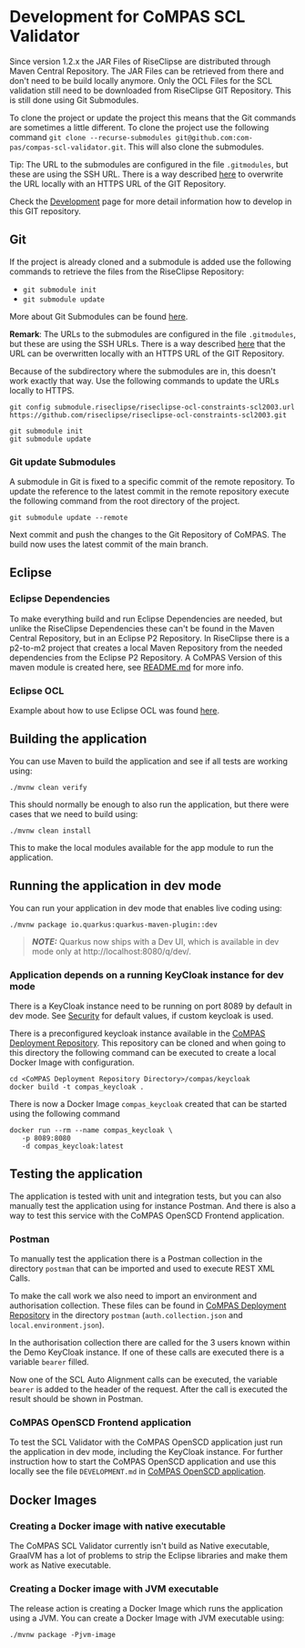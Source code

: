 <!--
SPDX-FileCopyrightText: 2022 Alliander N.V.

SPDX-License-Identifier: Apache-2.0
-->

# Development for CoMPAS SCL Validator

Since version 1.2.x the JAR Files of RiseClipse are distributed through Maven Central Repository. The JAR Files can be
retrieved from there and don't need to be build locally anymore. Only the OCL Files for the SCL validation still need to
be downloaded from RiseClipse GIT Repository. This is still done using Git Submodules.

To clone the project or update the project this means that the Git commands are sometimes a little different. To clone
the project use the following command `git clone --recurse-submodules git@github.com:com-pas/compas-scl-validator.git`.
This will also clone the submodules.

Tip: The URL to the submodules are configured in the file `.gitmodules`, but these are using the SSH URL. There is a way
described [here](https://git-scm.com/book/en/v2/Git-Tools-Submodules) to overwrite the URL locally with an HTTPS URL of
the GIT Repository.

Check the [Development](DEVELOPMENT.md) page for more detail information how to develop in this GIT repository.

## Git

If the project is already cloned and a submodule is added use the following commands to retrieve the files from the
RiseClipse Repository:

- `git submodule init`
- `git submodule update`

More about Git Submodules can be found [here](https://git-scm.com/book/en/v2/Git-Tools-Submodules).

**Remark**: The URLs to the submodules are configured in the file `.gitmodules`, but these are using the SSH URLs. There
is a way described [here](https://git-scm.com/book/en/v2/Git-Tools-Submodules) that the URL can be overwritten locally
with an HTTPS URL of the GIT Repository.

Because of the subdirectory where the submodules are in, this doesn't work exactly that way. Use the following commands
to update the URLs locally to HTTPS.

```
git config submodule.riseclipse/riseclipse-ocl-constraints-scl2003.url https://github.com/riseclipse/riseclipse-ocl-constraints-scl2003.git

git submodule init
git submodule update
```

### Git update Submodules

A submodule in Git is fixed to a specific commit of the remote repository. To update the reference to the latest commit
in the remote repository execute the following command from the root directory of the project.

```
git submodule update --remote
```

Next commit and push the changes to the Git Repository of CoMPAS. The build now uses the latest commit of the main
branch.

## Eclipse

### Eclipse Dependencies

To make everything build and run Eclipse Dependencies are needed, but unlike the RiseClipse Dependencies these can't be
found in the Maven Central Repository, but in an Eclipse P2 Repository. In RiseClipse there is a p2-to-m2 project that
creates a local Maven Repository from the needed dependencies from the Eclipse P2 Repository. A CoMPAS Version of this
maven module is created here, see [README.md](riseclipse/riseclipse-p2-to-m2/README.md) for more info.

### Eclipse OCL

Example about how to use Eclipse OCL was found
[here](https://help.eclipse.org/latest/index.jsp?topic=%2Forg.eclipse.ocl.doc%2Fhelp%2FPivotStandalone.html).

## Building the application

You can use Maven to build the application and see if all tests are working using:

```shell script
./mvnw clean verify
```

This should normally be enough to also run the application, but there were cases that we need to build using:

```shell script
./mvnw clean install
```

This to make the local modules available for the app module to run the application.

## Running the application in dev mode

You can run your application in dev mode that enables live coding using:

```shell script
./mvnw package io.quarkus:quarkus-maven-plugin::dev
```

> **_NOTE:_**  Quarkus now ships with a Dev UI, which is available in dev mode only at http://localhost:8080/q/dev/.

### Application depends on a running KeyCloak instance for dev mode

There is a KeyCloak instance need to be running on port 8089 by default in dev mode.
See [Security](README.md#security) for default values, if custom keycloak is used.

There is a preconfigured keycloak instance available in
the [CoMPAS Deployment Repository](https://github.com/com-pas/compas-deployment). This repository can be cloned and
when going to this directory the following command can be executed to create a local Docker Image with configuration.

```shell
cd <CoMPAS Deployment Repository Directory>/compas/keycloak
docker build -t compas_keycloak . 
```

There is now a Docker Image `compas_keycloak` created that can be started using the following command

```shell
docker run --rm --name compas_keycloak \
   -p 8089:8080 
   -d compas_keycloak:latest
```

## Testing the application

The application is tested with unit and integration tests, but you can also manually test the application using for
instance Postman. And there is also a way to test this service with the CoMPAS OpenSCD Frontend application.

### Postman

To manually test the application there is a Postman collection in the directory `postman` that can be imported
and used to execute REST XML Calls.

To make the call work we also need to import an environment and authorisation collection. These files can be found
in [CoMPAS Deployment Repository](https://github.com/com-pas/compas-deployment) in the directory `postman`
(`auth.collection.json` and `local.environment.json`).

In the authorisation collection there are called for the 3 users known within the Demo KeyCloak instance.
If one of these calls are executed there is a variable `bearer` filled.

Now one of the SCL Auto Alignment calls can be executed, the variable `bearer` is added to the header of the request.
After the call is executed the result should be shown in Postman.

### CoMPAS OpenSCD Frontend application

To test the SCL Validator with the CoMPAS OpenSCD application just run the application in dev mode, including the
KeyCloak instance. For further instruction how to start the CoMPAS OpenSCD application and use this locally see
the file `DEVELOPMENT.md` in [CoMPAS OpenSCD application](https://github.com/com-pas/compas-open-scd).

## Docker Images

### Creating a Docker image with native executable

The CoMPAS SCL Validator currently isn't build as Native executable, GraalVM has a lot of problems to strip the
Eclipse libraries and make them work as Native executable.

### Creating a Docker image with JVM executable

The release action is creating a Docker Image which runs the application using a JVM. You can create a Docker Image
with JVM executable using:

```shell script
./mvnw package -Pjvm-image
```
